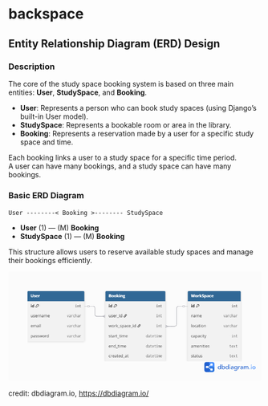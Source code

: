 # backspace

## Entity Relationship Diagram (ERD) Design

### Description

The core of the study space booking system is based on three main entities: **User**, **StudySpace**, and **Booking**.  
- **User**: Represents a person who can book study spaces (using Django’s built-in User model).
- **StudySpace**: Represents a bookable room or area in the library.
- **Booking**: Represents a reservation made by a user for a specific study space and time.

Each booking links a user to a study space for a specific time period.  
A user can have many bookings, and a study space can have many bookings.

### Basic ERD Diagram

```
User --------< Booking >-------- StudySpace
```

- **User** (1) — (M) **Booking**
- **StudySpace** (1) — (M) **Booking**

This structure allows users to reserve available study spaces and manage their bookings efficiently.

![ERD Diagram](assets/images/erd-diagram.png)

credit: dbdiagram.io, https://dbdiagram.io/